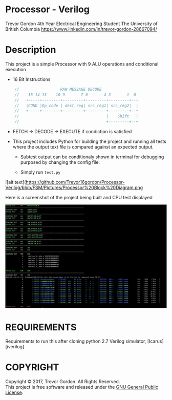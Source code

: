 # Processor - Verilog
Trevor Gordon
4th Year Electrical Engineering Student
The University of British Columbia
https://www.linkedin.com/in/trevor-gordon-28667094/

# Description

This project is a simple Processor with 9 ALU operations and conditional execution
- 16 Bit Instructions
```verilog
	//    				RAW MESSAGE DECODE
	//    15 14 13    10 9       7 6       4 3       1  0
	//   +-----+--------+---------+---------+---------+--+
	//   |COND |Op_code | dest_reg| src_reg1| src_reg2|  |
	//   +-----+--------+---------+---------+---------+--+
	//                                      |    Shift   |
	//                                      +---------+--+
```

- FETCH -> DECODE -> EXECUTE if condiction is satisfied	

- This project includes Python for building the project and running all tests where the output text file is compared
against an expected output. 

	- Subtest output can be conditionaly shown in terminal for debugging purposed by changing the config file.

	- Simply run `test.py`

![alt text](https://github.com/Trevor16gordon/Processor-Verilog/blob/FSM/Pictures/Processor%20Block%20Diagram.png

Here is a screenshot of the project being built and CPU test displayed

![alt text](https://github.com/Trevor16gordon/Processor-Verilog/blob/FSM/Pictures/ENGR468-Trevor-Verilog-Tester.png)


# REQUIREMENTS
Requirements to run this after cloning
python 2.7 
Verilog simulator, [Icarus][iverilog]

# COPYRIGHT

Copyright &copy; 2017, Trevor Gordon.  All Rights Reserved.<br>
This project is free software and released under
the [GNU General Public License][gpl].

 [gpl]: http://www.gnu.org/licenses/gpl.html